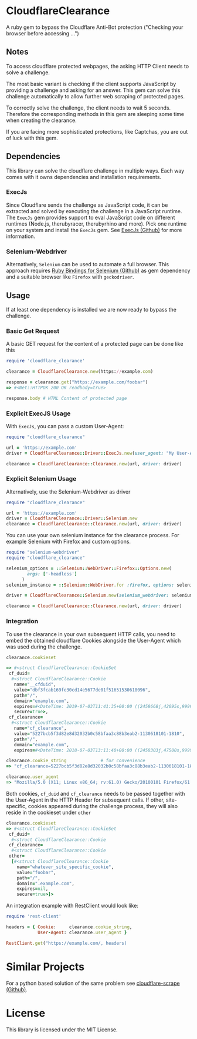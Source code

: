 # CloudflareClearance
A ruby gem to bypass the Cloudflare Anti-Bot protection ("Checking your browser before accessing ...")

## Notes
To access cloudflare protected webpages, the asking HTTP Client needs to solve a challenge.

The most basic variant is checking if the client supports JavaScript by providing a challenge and asking for an answer.
This gem can solve this challenge automatically to allow further web scraping of protected pages.

To correctly solve the challenge, the client needs to wait 5 seconds. Therefore the corresponding methods in this gem are
sleeping some time when creating the clearance.

If you are facing more sophisticated protections, like Captchas, you are out of luck with this gem.

## Dependencies
This library can solve the cloudflare challenge in multiple ways. Each way comes with it owns dependencies and
installation requirements.

### ExecJs
Since Cloudflare sends the challenge as JavaScript code, it can be extracted and solved by executing the challenge in a JavaScript runtime.
The `ExecJs` gem provides support to eval JavaScript code on different runtimes (Node.js, therubyracer, therubyrhino and more).
Pick one runtime on your system and install the `ExecJs` gem. See [ExecJs (Github)](https://github.com/rails/execjs) for more information.

### Selenium-Webdriver
Alternatively, `Selenium` can be used to automate a full browser.
This approach requires [Ruby Bindings for Selenium (Github)](https://github.com/SeleniumHQ/selenium/wiki/Ruby-Bindings) as gem dependency and a suitable browser like `Firefox` with `geckodriver`.

## Usage
If at least one dependency is installed we are now ready to bypass the challenge.

### Basic Get Request
A basic GET request for the content of a protected page can be done like this
```rb
require 'cloudflare_clearance'

clearance = CloudflareClearance.new(https://example.com)

response = clearance.get("https://example.com/foobar")
=> #<Net::HTTPOK 200 OK readbody=true>

response.body # HTML Content of protected page
```

### Explicit ExecJS Usage
With `ExecJs`, you can pass a custom User-Agent:
```rb
require "cloudflare_clearance"

url = 'https://example.com'
driver = CloudflareClearance::Driver::ExecJs.new(user_agent: "My User-Agent")

clearance = CloudflareClearance::Clearance.new(url, driver: driver)
```

### Explicit Selenium Usage
Alternatively, use the Selenium-Webdriver as driver

```rb
require "cloudflare_clearance"

url = 'https://example.com'
driver = CloudflareClearance::Driver::Selenium.new
clearance = CloudflareClearance::Clearance.new(url, driver: driver)

```

You can use your own selenium instance for the clearance process.
For example Selenium with Firefox and custom options.

```rb
require "selenium-webdriver"
require "cloudflare_clearance"

selenium_options = ::Selenium::WebDriver::Firefox::Options.new(
        args: ['-headless']
      )
selenium_instance = ::Selenium::WebDriver.for :firefox, options: selenium_options)

driver = CloudflareClearance::Selenium.new(selenium_webdriver: selenium_instance)

clearance = CloudflareClearance::Clearance.new(url, driver: driver)
```

### Integration
To use the clearance in your own subsequent HTTP calls, you need to embed the obtained cloudflare Cookies alongside the User-Agent which was used during the challenge.

```rb
clearance.cookieset

=> #<struct CloudflareClearance::CookieSet
 cf_duid=
  #<struct CloudflareClearance::Cookie
   name="__cfduid",
   value="dbf3fcab169fe30cd14e5677de01f51651530618096",
   path="/",
   domain="example.com",
   expires=#<DateTime: 2019-07-03T11:41:35+00:00 ((2458668j,42095s,999999985n),+0s,2299161j)>,
   secure=true>,
 cf_clearance=
  #<struct CloudflareClearance::Cookie
   name="cf_clearance",
   value="5227bcb5f3d82e8d32032b0c58bfaa3c88b3eab2-1130618101-1810",
   path="/",
   domain="example.com",
   expires=#<DateTime: 2018-07-03T13:11:40+00:00 ((2458303j,47500s,999999896n),+0s,2299161j)>

clearance.cookie_string				# for convenience
=> "cf_clearance=5227bcb5f3d82e8d32032b0c58bfaa3c88b3eab2-1130618101-1810;__cfduid=dbf3fcab169fe30cd14e5677de01f51651530618096"

clearance.user_agent
=> "Mozilla/5.0 (X11; Linux x86_64; rv:61.0) Gecko/20100101 Firefox/61.0"
```

Both cookies, `cf_duid` and `cf_clearance` needs to be passed together with the User-Agent in the HTTP Header for subsequent calls. If other, site-specific, cookies appeared during the challenge process, they will also reside in the cookieset under `other`

```rb
clearance.cookieset                                                                                                    
=> #<struct CloudflareClearance::CookieSet
 cf_duid=
  #<struct CloudflareClearance::Cookie
 cf_clearance=
  #<struct CloudflareClearance::Cookie
 other=
  [#<struct CloudflareClearance::Cookie
    name="whatever_site_specific_cookie",
    value="foobar",
    path="/",
    domain=".example.com",
    expires=nil,
    secure=true>]>
```


An integration example with RestClient would look like:
```rb
require 'rest-client'

headers = { Cookie:		clearance.cookie_string,
			User-Agent: clearance.user_agent }

RestClient.get("https://example.com/, headers)
```




# Similar Projects
For a python based solution of the same problem see [cloudflare-scrape (Github)](https://github.com/Anorov/cloudflare-scrape).

# License
This library is licensed under the MIT License.

